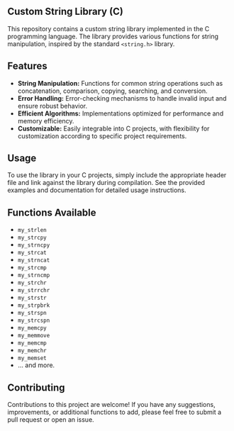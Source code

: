 ## Custom String Library (C)

This repository contains a custom string library implemented in the C programming language. The library provides various functions for string manipulation, inspired by the standard `<string.h>` library.

## Features

- **String Manipulation:** Functions for common string operations such as concatenation, comparison, copying, searching, and conversion.
- **Error Handling:** Error-checking mechanisms to handle invalid input and ensure robust behavior.
- **Efficient Algorithms:** Implementations optimized for performance and memory efficiency.
- **Customizable:** Easily integrable into C projects, with flexibility for customization according to specific project requirements.

## Usage

To use the library in your C projects, simply include the appropriate header file and link against the library during compilation. See the provided examples and documentation for detailed usage instructions.

## Functions Available

- `my_strlen`
- `my_strcpy`
- `my_strncpy`
- `my_strcat`
- `my_strncat`
- `my_strcmp`
- `my_strncmp`
- `my_strchr`
- `my_strrchr`
- `my_strstr`
- `my_strpbrk`
- `my_strspn`
- `my_strcspn`
- `my_memcpy`
- `my_memmove`
- `my_memcmp`
- `my_memchr`
- `my_memset`
- ... and more.

## Contributing

Contributions to this project are welcome! If you have any suggestions, improvements, or additional functions to add, please feel free to submit a pull request or open an issue.

